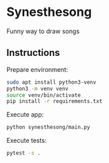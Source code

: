 # Synesthesong

Funny way to draw songs

## Instructions

Prepare environment:

```bash
sudo apt install python3-venv
python3 -m venv venv
source venv/bin/activate
pip install -r requirements.txt
```

Execute app:

```bash
python synesthesong/main.py
```

Execute tests:
```bash
pytest -s .
```
